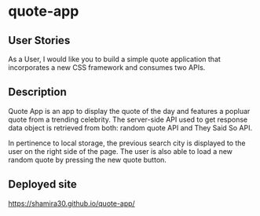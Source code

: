 # quote-app

## User Stories

As a User, I would like you to build a simple quote application that incorporates a new CSS framework and consumes two APIs.

## Description

Quote App is an app to display the quote of the day and features a popluar quote from a trending celebrity. The server-side API used to get response data object is retrieved from both: random quote API and They Said So API.

In pertinence to local storage, the previous search city is displayed to the user on the right side of the page. The user is also able to load a new random quote by pressing the new quote button.

## Deployed site

https://shamira30.github.io/quote-app/
